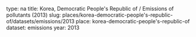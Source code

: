type: na
title: Korea, Democratic People's Republic of / Emissions of pollutants (2013)
slug: places/korea-democratic-people's-republic-of/datasets/emissions/2013
place: korea-democratic-people's-republic-of
dataset: emissions
year: 2013
